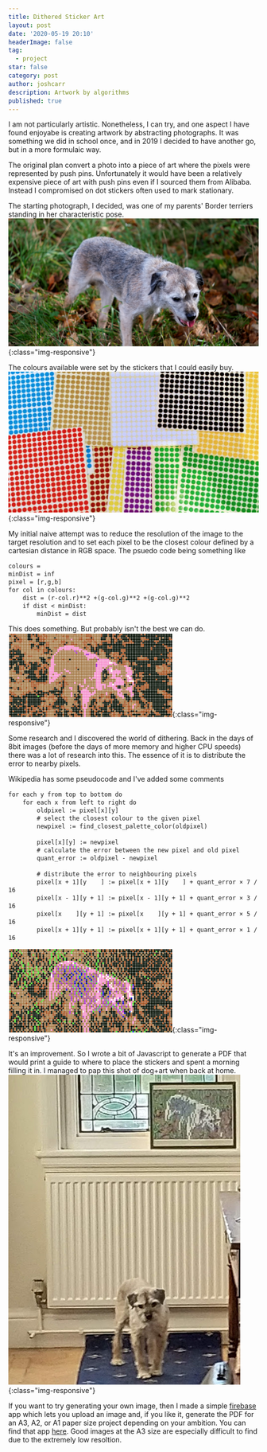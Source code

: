 ```yaml
---
title: Dithered Sticker Art
layout: post
date: '2020-05-19 20:10'
headerImage: false
tag:
  - project
star: false
category: post
author: joshcarr
description: Artwork by algorithms
published: true
---
```

<div markdown="1" class="contentCont" id="scroll">
I am not particularly artistic. Nonetheless, I can try, and one aspect I have found enjoyabe is creating artwork by abstracting photographs. It was something we did in school once, and in 2019 I decided to have another go, but in a more formulaic way. 

The original plan convert a photo into a piece of art where the pixels were represented by push pins. Unfortunately it would have been a relatively expensive piece of art with push pins even if I sourced them from Alibaba. Instead I compromised on dot stickers often used to mark stationary.

The starting photograph, I decided, was one of my parents' Border terriers standing in her characteristic pose.
![ribble](/assets/images/algoart/Ribble.JPG){:class="img-responsive"}

The colours available were set by the stickers that I could easily buy.
![colours](/assets/images/algoart/colours.jpg){:class="img-responsive"}

My initial naive attempt was to reduce the resolution of the image to the target resolution and to set each pixel to be the closest colour defined by a cartesian distance in RGB space. The psuedo code being something like

```
colours = 
minDist = inf
pixel = [r,g,b]
for col in colours:
    dist = (r-col.r)**2 +(g-col.g)**2 +(g-col.g)**2
    if dist < minDist:
        minDist = dist
```

This does something. But probably isn't the best we can do.
![ribble](/assets/images/algoart/nodither.png){:class="img-responsive"}

Some research and I discovered the world of dithering. Back in the days of 8bit images (before the days of more memory and higher CPU speeds) there was a lot of research into this. The essence of it is to distribute the error to nearby pixels. 

Wikipedia has some pseudocode and I've added some comments 
```
for each y from top to bottom do
    for each x from left to right do
        oldpixel := pixel[x][y]
        # select the closest colour to the given pixel
        newpixel := find_closest_palette_color(oldpixel)
        
        pixel[x][y] := newpixel
        # calculate the error between the new pixel and old pixel
        quant_error := oldpixel - newpixel
        
        # distribute the error to neighbouring pixels
        pixel[x + 1][y    ] := pixel[x + 1][y    ] + quant_error × 7 / 16
        pixel[x - 1][y + 1] := pixel[x - 1][y + 1] + quant_error × 3 / 16
        pixel[x    ][y + 1] := pixel[x    ][y + 1] + quant_error × 5 / 16
        pixel[x + 1][y + 1] := pixel[x + 1][y + 1] + quant_error × 1 / 16
```
![ribble](/assets/images/algoart/dither.png){:class="img-responsive"}

It's an improvement. So I wrote a bit of Javascript to generate a PDF that would print a guide to where to place the stickers and spent a morning filling it in. I managed to pap this shot of dog+art when back at home.
![ribble](/assets/images/algoart/final.JPG){:class="img-responsive"}

If you want to try generating your own image, then I made a simple [firebase](https://firebase.google.com/) app which lets you upload an image and, if you like it, generate the PDF for an A3, A2, or A1 paper size project depending on your ambition. You can find that app [here](https://algorithmic-art.firebaseapp.com/). Good images at the A3 size are especially difficult to find due to the extremely low resoltion.
</div>


